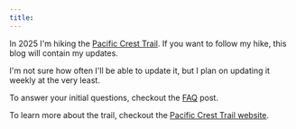 ```yaml
---
title:
---
```


In 2025 I'm hiking the <a target="_" href="https://en.wikipedia.org/wiki/Pacific_Crest_Trail">Pacific Crest Trail</a>. If you want to follow my hike, this blog will contain my updates.

I'm not sure how often I'll be able to update it, but I plan on updating it weekly at the very least.

To answer your initial questions, checkout the <a href='/faq'>FAQ</a> post.

To learn more about the trail, checkout the <a target="_" href='https://www.pcta.org/'>Pacific Crest Trail website</a>.
